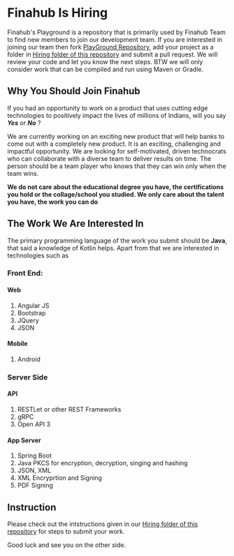 # Finahub Is Hiring
Finahub's Playground is a repository that is primarily used by Finahub Team to find new members to join our development team. If you are interested in joining our team then fork [PlayGround Repository](https://github.com/Finahub/PlayGround), add your project as a folder in [Hiring folder of this repository](https://github.com/Finahub/PlayGround/tree/main/Hiring) and submit a pull request. We will review your code and let you know the next steps. BTW we will only consider work that can be compiled and run using Maven or Gradle.

## Why You Should Join Finahub
If you had an opportunity to work on a product that uses cutting edge technologies to positively impact the lives of millions of Indians, will you say ***Yes*** or ***No*** ?

We are currently working on an exciting new product that will help banks to come out with a completely new product. It is an exciting, challenging and impactful opportunity. 
We are looking for self-motivated, driven technocrats who can collaborate with a diverse team to deliver results on time. The person should be a team player who knows that they can win only when the team wins.

**We do not care about the educational degree you have, the certifications you hold or the collage/school you studied. We only care about the talent you have, the work you can do**

## The Work We Are Interested In
The primary programming language of the work you submit should be **Java**, that said a knowledge of Kotlin helps.
Apart from that we are interested in technologies such as

### Front End:
#### Web
   1. Angular JS
   2. Bootstrap 
   3. JQuery 
   4. JSON

#### Mobile
   1. Android


### Server Side
#### API
   1. RESTLet or other REST Frameworks
   2. gRPC
   3. Open API 3

#### App Server
   1. Spring Boot
   2. Java PKCS for encryption, decryption, singing and hashing
   3. JSON, XML
   4. XML Encryprtion and Signing
   5. PDF Signing
## Instruction
Please check out the intstructions given in our [Hiring folder of this repository](https://github.com/Finahub/PlayGround/tree/main/Hiring) for steps to submit your work.

Good luck and see you on the other side.
